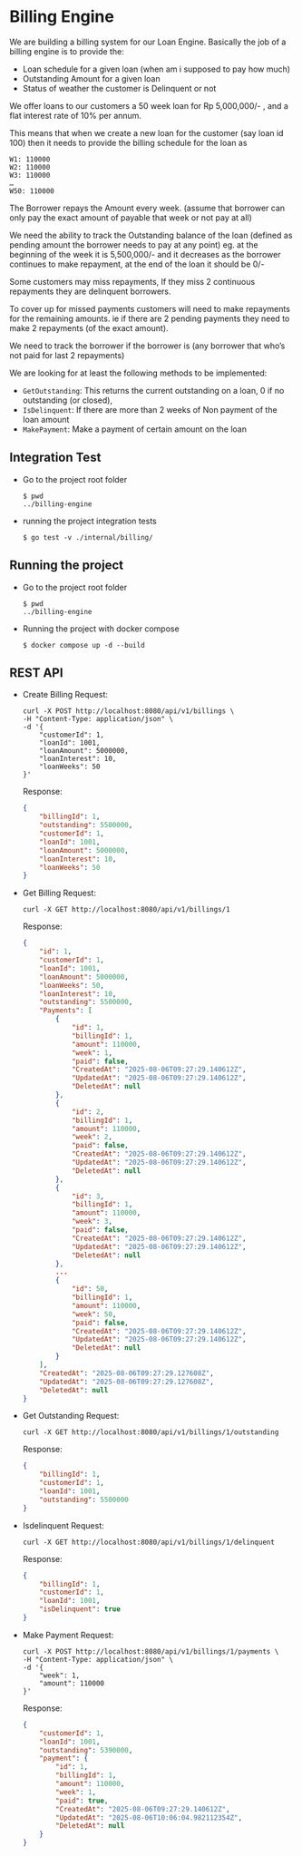 # Billing Engine

We are building a billing system for our Loan Engine. Basically the job of a billing engine is to provide the:
- Loan schedule for a given loan (when am i supposed to pay how much)
- Outstanding Amount for a given loan
- Status of weather the customer is Delinquent or not

We offer loans to our customers a 50 week loan for Rp 5,000,000/- , and a flat interest rate of 10% per annum.

This means that when we create a new loan for the customer (say loan id 100) then it needs to provide the billing schedule for the loan as

```text
W1: 110000
W2: 110000
W3: 110000
…
W50: 110000
```

The Borrower repays the Amount every week. (assume that borrower can only pay the exact amount of payable that week or not pay at all)

We need the ability to track the Outstanding balance of the loan (defined as pending amount the borrower needs to pay at any point) eg. at the beginning of the week it is 5,500,000/- and it decreases as the borrower continues to make repayment, at the end of the loan it should be 0/-

Some customers may miss repayments, If they miss 2 continuous repayments they are delinquent borrowers.

To cover up for missed payments customers will need to make repayments for the remaining amounts. ie if there are 2 pending payments they need to make 2 repayments (of the exact amount).

We need to track the borrower if the borrower is  (any borrower that who’s not paid for last 2 repayments)

We are looking for at least the following methods to be implemented:
- `GetOutstanding`: This returns the current outstanding on a loan, 0 if no outstanding (or closed),
- `IsDelinquent`: If there are more than 2 weeks of Non payment of the loan amount
- `MakePayment`: Make a payment of certain amount on the loan

## Integration Test
- Go to the project root folder
    ```text
    $ pwd
    ../billing-engine
    ```
- running the project integration tests
    ```text
    $ go test -v ./internal/billing/
    ```

## Running the project
- Go to the project root folder
    ```text
    $ pwd
    ../billing-engine
    ```
- Running the project with docker compose
    ```text
    $ docker compose up -d --build
    ```

## REST API
- Create Billing
    Request:
    ```curl
    curl -X POST http://localhost:8080/api/v1/billings \
    -H "Content-Type: application/json" \
    -d '{
        "customerId": 1,
        "loanId": 1001,
        "loanAmount": 5000000,
        "loanInterest": 10,
        "loanWeeks": 50
    }'

    ```

    Response:
    ```json
    {
        "billingId": 1,
        "outstanding": 5500000,
        "customerId": 1,
        "loanId": 1001,
        "loanAmount": 5000000,
        "loanInterest": 10,
        "loanWeeks": 50
    }
    ```

- Get Billing
    Request:
    ```curl
    curl -X GET http://localhost:8080/api/v1/billings/1
    ```

    Response:
    ```json
    {
        "id": 1,
        "customerId": 1,
        "loanId": 1001,
        "loanAmount": 5000000,
        "loanWeeks": 50,
        "loanInterest": 10,
        "outstanding": 5500000,
        "Payments": [
            {
                "id": 1,
                "billingId": 1,
                "amount": 110000,
                "week": 1,
                "paid": false,
                "CreatedAt": "2025-08-06T09:27:29.140612Z",
                "UpdatedAt": "2025-08-06T09:27:29.140612Z",
                "DeletedAt": null
            },
            {
                "id": 2,
                "billingId": 1,
                "amount": 110000,
                "week": 2,
                "paid": false,
                "CreatedAt": "2025-08-06T09:27:29.140612Z",
                "UpdatedAt": "2025-08-06T09:27:29.140612Z",
                "DeletedAt": null
            },
            {
                "id": 3,
                "billingId": 1,
                "amount": 110000,
                "week": 3,
                "paid": false,
                "CreatedAt": "2025-08-06T09:27:29.140612Z",
                "UpdatedAt": "2025-08-06T09:27:29.140612Z",
                "DeletedAt": null
            },
            ...
            {
                "id": 50,
                "billingId": 1,
                "amount": 110000,
                "week": 50,
                "paid": false,
                "CreatedAt": "2025-08-06T09:27:29.140612Z",
                "UpdatedAt": "2025-08-06T09:27:29.140612Z",
                "DeletedAt": null
            }
        ],
        "CreatedAt": "2025-08-06T09:27:29.127608Z",
        "UpdatedAt": "2025-08-06T09:27:29.127608Z",
        "DeletedAt": null
    }
    ```

- Get Outstanding
    Request:
    ```curl
    curl -X GET http://localhost:8080/api/v1/billings/1/outstanding
    ```

    Response:
    ```json
    {
        "billingId": 1,
        "customerId": 1,
        "loanId": 1001,
        "outstanding": 5500000
    }
    ```

- Isdelinquent
    Request:
    ```curl
    curl -X GET http://localhost:8080/api/v1/billings/1/delinquent
    ```

    Response:
    ```json
    {
        "billingId": 1,
        "customerId": 1,
        "loanId": 1001,
        "isDelinquent": true
    }
    ```
- Make Payment
Request:
    ```curl
    curl -X POST http://localhost:8080/api/v1/billings/1/payments \
    -H "Content-Type: application/json" \
    -d '{
        "week": 1,
        "amount": 110000
    }'
    ```

    Response:
    ```json
    {
        "customerId": 1,
        "loanId": 1001,
        "outstanding": 5390000,
        "payment": {
            "id": 1,
            "billingId": 1,
            "amount": 110000,
            "week": 1,
            "paid": true,
            "CreatedAt": "2025-08-06T09:27:29.140612Z",
            "UpdatedAt": "2025-08-06T10:06:04.982112354Z",
            "DeletedAt": null
        }
    }
    ```